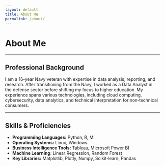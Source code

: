 ```yaml
---
layout: default
title: About Me
permalink: /about/
---
```


# About Me

---

## Professional Background
I am a 16-year Navy veteran with expertise in data analysis, reporting, and research. After transitioning from the Navy, I worked as a Data Analyst in the defense sector before shifting my focus to higher education. My experience spans various technologies, including cloud computing, cybersecurity, data analytics, and technical interpretation for non-technical consumers.

---

## Skills & Proficiencies
- **Programming Languages:** Python, R, M  
- **Operating Systems:** Linux, Windows  
- **Business Intelligence Tools:** Tableau, Microsoft Power BI  
- **Machine Learning:** Linear Regression, Random Forest  
- **Key Libraries:** Matplotlib, Plotly, Numpy, Scikit-learn, Pandas  
